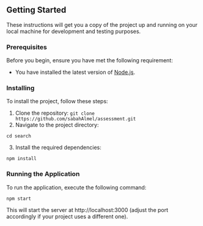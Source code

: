## Getting Started

These instructions will get you a copy of the project up and running on your local machine for development and testing purposes.

### Prerequisites

Before you begin, ensure you have met the following requirement:

- You have installed the latest version of [Node.js](https://nodejs.org/en/).

### Installing

To install the project, follow these steps:

1. Clone the repository:
   `git clone https://github.com/sabahAlmel/assessment.git`
2. Navigate to the project directory:

`cd search`

3. Install the required dependencies:

`npm install`

### Running the Application

To run the application, execute the following command:

`npm start`

This will start the server at http://localhost:3000 (adjust the port accordingly if your project uses a different one).
